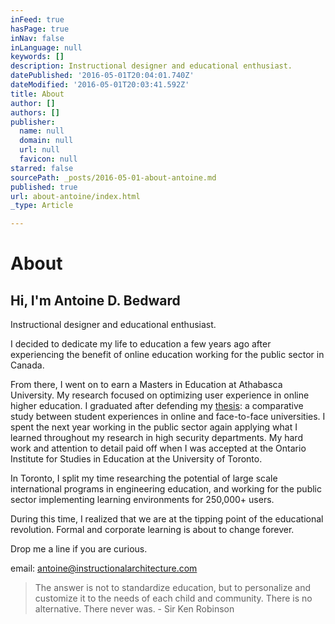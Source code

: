 ```yaml
---
inFeed: true
hasPage: true
inNav: false
inLanguage: null
keywords: []
description: Instructional designer and educational enthusiast.
datePublished: '2016-05-01T20:04:01.740Z'
dateModified: '2016-05-01T20:03:41.592Z'
title: About
author: []
authors: []
publisher:
  name: null
  domain: null
  url: null
  favicon: null
starred: false
sourcePath: _posts/2016-05-01-about-antoine.md
published: true
url: about-antoine/index.html
_type: Article

---
```

# About

## Hi, I'm Antoine D. Bedward

Instructional designer and educational enthusiast.

I decided to dedicate my life to education a few years ago after experiencing the benefit of online education working for the public sector in Canada. 

From there, I went on to earn a Masters in Education at Athabasca University. My research focused on optimizing user experience in online higher education. I graduated after defending my [thesis][0]: a comparative study between student experiences in online and face-to-face universities. I spent the next year working in the public sector again applying what I learned throughout my research in high security departments. My hard work and attention to detail paid off when I was accepted at the Ontario Institute for Studies in Education at the University of Toronto. 

In Toronto, I split my time researching the potential of large scale international programs in engineering education, and working for the public sector implementing learning environments for 250,000+ users. 

During this time, I realized that we are at the tipping point of the educational revolution. Formal and corporate learning is about to change forever.

Drop me a line if you are curious.

email: antoine@instructionalarchitecture.com

> The answer is not to standardize education, but to personalize and customize it to the needs of each child and community. There is no alternative. There never was. - Sir Ken Robinson



[0]: https://dt.athabascau.ca/jspui/bitstream/10791/43/5/Despres-Bedward,%20Antoine%20Thesis%20Document.pdf